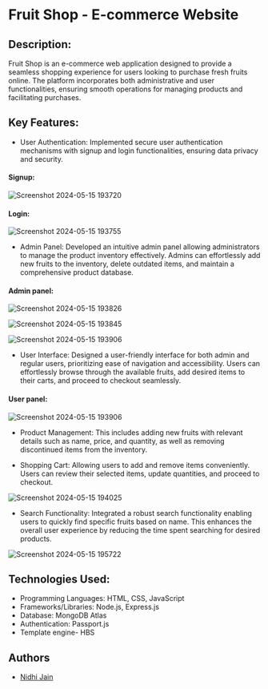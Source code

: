 # Fruit Shop - E-commerce Website

## Description:
Fruit Shop is an e-commerce web application designed to provide a seamless shopping experience for users looking to purchase fresh fruits online. The platform incorporates both administrative and user functionalities, ensuring smooth operations for managing products and facilitating purchases.

## Key Features:

- User Authentication: Implemented secure user authentication mechanisms with signup and login functionalities, ensuring data privacy and security.
#### Signup:
![Screenshot 2024-05-15 193720](https://github.com/Nidhijain2708/Fruit-Shop/assets/108189762/370d4dfa-3732-4e95-95b9-ef25f232e900)
#### Login:
![Screenshot 2024-05-15 193755](https://github.com/Nidhijain2708/Fruit-Shop/assets/108189762/08064a33-0aa9-4cc1-b713-1339ac20cb39)

- Admin Panel: Developed an intuitive admin panel allowing administrators to manage the product inventory effectively. Admins can effortlessly add new fruits to the inventory, delete outdated items, and maintain a comprehensive product database.
#### Admin panel:
![Screenshot 2024-05-15 193826](https://github.com/Nidhijain2708/Fruit-Shop/assets/108189762/41389188-9e1a-4cbf-8d80-851f65343927)

![Screenshot 2024-05-15 193845](https://github.com/Nidhijain2708/Fruit-Shop/assets/108189762/d13ca8b6-1b2a-4e72-86fd-17f30069d175)

![Screenshot 2024-05-15 193906](https://github.com/Nidhijain2708/Fruit-Shop/assets/108189762/4e6f6beb-c949-40da-8c63-1a57ec4a4881)

- User Interface: Designed a user-friendly interface for both admin and regular users, prioritizing ease of navigation and accessibility. Users can effortlessly browse through the available fruits, add desired items to their carts, and proceed to checkout seamlessly.

#### User panel:

![Screenshot 2024-05-15 193906](https://github.com/Nidhijain2708/Fruit-Shop/assets/108189762/914f35fd-2546-4c75-b3d9-cc95b50ae37c)

- Product Management: This includes adding new fruits with relevant details such as name, price, and quantity, as well as removing discontinued items from the inventory.

- Shopping Cart: Allowing users to add and remove items conveniently. Users can review their selected items, update quantities, and proceed to checkout.

![Screenshot 2024-05-15 194025](https://github.com/Nidhijain2708/Fruit-Shop/assets/108189762/1cbaadcf-c908-44c7-920e-5c9b8f837d1f)

- Search Functionality: Integrated a robust search functionality enabling users to quickly find specific fruits based on name. This enhances the overall user experience by reducing the time spent searching for desired products.

![Screenshot 2024-05-15 195722](https://github.com/Nidhijain2708/Fruit-Shop/assets/108189762/90961d69-0222-4767-a828-f1de74bf3d14)

## Technologies Used:

- Programming Languages: HTML, CSS, JavaScript
- Frameworks/Libraries: Node.js, Express.js
- Database: MongoDB Atlas
- Authentication: Passport.js
- Template engine- HBS

## Authors
- [Nidhi Jain](https://github.com/Nidhijain2708)
